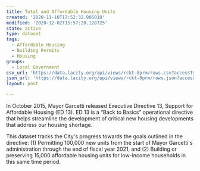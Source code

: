 ```yaml
---
title: Total and Affordable Housing Units
created: '2020-11-10T17:52:32.905018'
modified: '2020-12-02T15:57:20.128725'
state: active
type: dataset
tags:
  - Affordable Housing
  - Building Permits
  - Housing
groups:
  - Local Government
csv_url: 'https://data.lacity.org/api/views/rckt-8prm/rows.csv?accessType=DOWNLOAD'
json_url: 'https://data.lacity.org/api/views/rckt-8prm/rows.json?accessType=DOWNLOAD'
layout: post

---
```

In October 2015, Mayor Garcetti released Executive Directive 13, Support for Affordable Housing (ED 13). ED 13 is a “Back to Basics” operational directive that helps streamline the development of critical new housing developments that address our housing shortage.

This dataset tracks the City's progress towards the goals outlined in the directive: (1) Permitting 100,000 new units from the start of Mayor Garcetti's administration through the end of fiscal year 2021, and (2) Building or preserving 15,000 affordable housing units for low-income households in this same time period.
